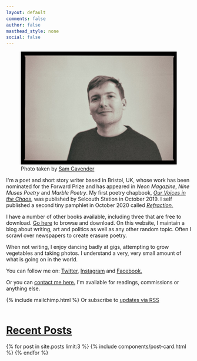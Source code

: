 ```yaml
---
layout: default
comments: false
author: false
masthead_style: none
social: false
---
```

<div class="container">
  <div class="row">
<div class="col-md-7 col-sm-12 mx-sm-2 mx-md-0 my-sm-1 my-sm-0">
<figure class="figure">
 <img src="/assets/images/site/me.jpg" alt="Photo taken by Sam Cavender @samsnapsalot" class="img-fluid">
<figcaption class="figure-caption">Photo taken by <a href="https://www.instagram.com/samsnapsalot/">Sam Cavender</a></figcaption>
</figure>
</div>
<div class="col-md-4 col-sm-12 mx-sm-2 my-sm-1">
<p class="text-justify">I'm a poet and short story writer based in Bristol, UK, whose work has been nominated for the Forward Prize and has appeared in <em>Neon Magazine</em>, <em>Nine Muses Poetry</em> and <em>Marble Poetry</em>. My first poetry chapbook, <em><a href="/ourvoicesinthechaos/">Our Voices in the Chaos</a></em>, was published by Selcouth Station in October 2019. I self published a second tiny pamphlet in October 2020 called <em><a href="/refractionpamphlet/">Refraction.</a></em></p>
</div>
</div>
<div class="row">
<div class="col-md-8 col-sm-12 mx-sm-2 my-sm-1">
<p>I have a number of other books available, including three that are free to download. <a href="/mybooks/">Go here</a> to browse and download. On this website, I maintain a blog about writing, art and politics as well as any other random topic. Often I scrawl over newspapers to create erasure poetry.</p>

<p>When not writing, I enjoy dancing badly at gigs, attempting to grow vegetables and taking photos. I understand a very, very small amount of what is going on in the world.</p>

<p>You can follow me on: <a href="https://twitter.com/davidralphlewis" rel="me">Twitter</a>, <a href="https://Instagram.com/davidralphlewis" rel="me">Instagram</a> and <a href="https://facebook.com/davidralphlewis" rel="me">Facebook.</a></p>

<p>Or you can <a href="mailto:contact@davidralphlewis.co.uk" rel="me">contact me here.</a> I'm available for readings, commissions or anything else.</p>
</div>
<div class="col-md-3 col-sm-12 mx-sm-2 my-sm-1">
{% include mailchimp.html %}
Or subscribe to <a href="/feed.xml">updates via RSS</a>
</div>
</div>
</div>
<div class="container-fluid">

<br />
<div class="container">
<div class="row">
<div class="col-md-9 col-sm-12 mx-auto mx-md-0 my-sm-1 my-sm-0">
<h1><a href="/articles">Recent Posts</a></h1>

{% for post in site.posts limit:3 %}
{% include components/post-card.html %}
{% endfor %}

</div>
</div>
</div>
